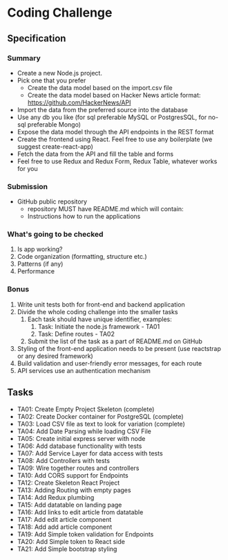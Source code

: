 # Coding Challenge

## Specification

### Summary
-	Create a new Node.js project.
-	Pick one that you prefer
    -	Create the data model based on the import.csv file
    -	Create the data model based on Hacker News article format: https://github.com/HackerNews/API
-	Import the data from the preferred source into the database
-	Use any db you like (for sql preferable MySQL or PostgresSQL, for no-sql preferable Mongo)
-	Expose the data model through the API endpoints in the REST format
-	Create the frontend using React. Feel free to use any boilerplate (we suggest create-react-app)
-	Fetch the data from the API and fill the table and forms
-	Feel free to use Redux and Redux Form, Redux Table, whatever works for you

### Submission
-	GitHub public repository
    -	repository MUST have README.md which will contain:
    -	Instructions how to run the applications

### What's going to be checked
1.	Is app working?
2.	Code organization (formatting, structure etc.)
3.	Patterns (if any)
4.	Performance

### Bonus
1.	Write unit tests both for front-end and backend application
2.	Divide the whole coding challenge into the smaller tasks
    1.	Each task should have unique identifier, examples:
        1.	Task: Initiate the node.js framework - TA01
        2.	Task: Define routes - TA02
    1.	Submit the list of the task as a part of README.md on GitHub
3.	Styling of the front-end application needs to be present (use reactstrap or any desired framework)
4.	Build validation and user-friendly error messages, for each route
5.	API services use an authentication mechanism


## Tasks
- TA01: Create Empty Project Skeleton (complete)
- TA02: Create Docker container for PostgreSQL (complete)
- TA03: Load CSV file as text to look for variation (complete)
- TA04: Add Date Parsing while loading CSV File
- TA05: Create initial express server with node
- TA06: Add database functionality with tests
- TA07: Add Service Layer for data access with tests
- TA08: Add Controllers with tests
- TA09: Wire together routes and controllers
- TA10: Add CORS support for Endpoints
- TA12: Create Skeleton React Project
- TA13: Adding Routing with empty pages
- TA14: Add Redux plumbing
- TA15: Add datatable on landing page
- TA16: Add links to edit article from datatable
- TA17: Add edit article component
- TA18: Add add article component
- TA19: Add Simple token validation for Endpoints
- TA20: Add Simple token to React side
- TA21: Add Simple bootstrap styling



